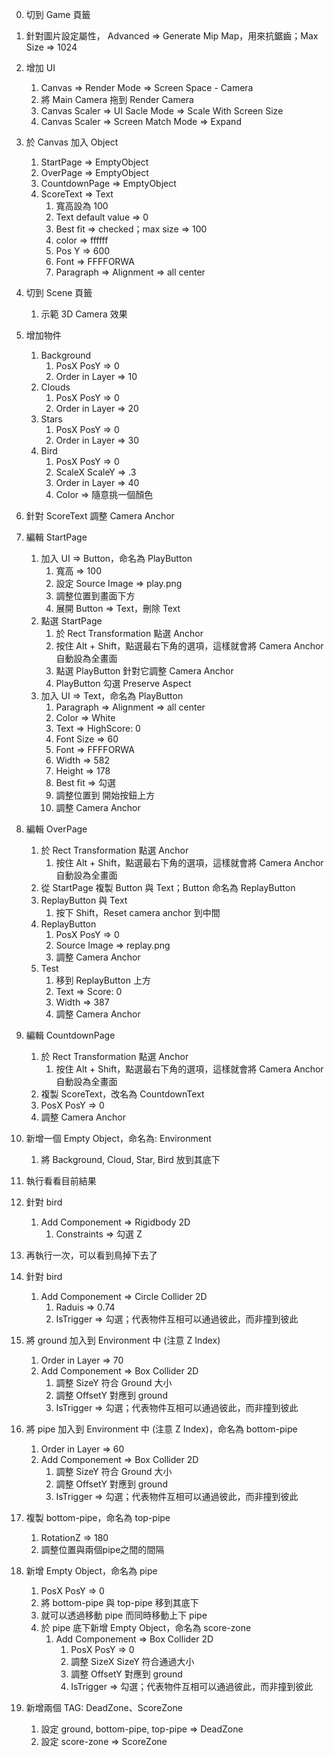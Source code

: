 
0. 切到 Game 頁籤

1. 針對圖片設定屬性， Advanced => Generate Mip Map，用來抗鋸齒；Max Size => 1024

2. 增加 UI
    1. Canvas => Render Mode => Screen Space - Camera
    2. 將 Main Camera 拖到 Render Camera
    3. Canvas Scaler => UI Sacle Mode => Scale With Screen Size
    4. Canvas Scaler => Screen Match Mode => Expand

3. 於 Canvas 加入 Object
    1. StartPage => EmptyObject
    2. OverPage => EmptyObject
    3. CountdownPage => EmptyObject
    4. ScoreText => Text
       1. 寬高設為 100
       2. Text default value => 0
       3. Best fit => checked；max size => 100
       4. color => ffffff
       5. Pos Y => 600
       6. Font => FFFFORWA
       7. Paragraph => Alignment => all center

4. 切到 Scene 頁籤
   1. 示範 3D Camera 效果

5. 增加物件
   1. Background
      1. PosX PosY => 0
      2. Order in Layer => 10
   2. Clouds
      1. PosX PosY => 0
      2. Order in Layer => 20
   3. Stars
      1. PosX PosY => 0
      2. Order in Layer => 30
   4. Bird
      1. PosX PosY => 0
      2. ScaleX ScaleY => .3
      3. Order in Layer => 40
      4. Color => 隨意挑一個顏色

6. 針對 ScoreText 調整 Camera Anchor

7. 編輯 StartPage
   1. 加入 UI => Button，命名為 PlayButton
      1. 寬高 => 100
      2. 設定 Source Image => play.png
      3. 調整位置到畫面下方
      4. 展開 Button => Text，刪除 Text
   2. 點選 StartPage
      1. 於 Rect Transformation 點選 Anchor
      2. 按住 Alt + Shift，點選最右下角的選項，這樣就會將 Camera Anchor 自動設為全畫面
      3. 點選 PlayButton 針對它調整 Camera Anchor
      4. PlayButton 勾選 Preserve Aspect
   3. 加入 UI => Text，命名為 PlayButton
      1. Paragraph => Alignment => all center
      2. Color => White
      3. Text => HighScore: 0
      4. Font Size => 60
      5. Font => FFFFORWA
      6. Width => 582
      7. Height => 178
      8. Best fit => 勾選
      9. 調整位置到 開始按鈕上方
      10. 調整 Camera Anchor

8. 編輯 OverPage
    1. 於 Rect Transformation 點選 Anchor
       1. 按住 Alt + Shift，點選最右下角的選項，這樣就會將 Camera Anchor 自動設為全畫面 
    2. 從 StartPage 複製 Button 與 Text；Button 命名為 ReplayButton
    3. ReplayButton 與 Text
       1. 按下 Shift，Reset camera anchor 到中間
    4. ReplayButton
       1. PosX PosY => 0
       2. Source Image => replay.png
       3. 調整 Camera Anchor
    5. Test
       1. 移到 ReplayButton 上方
       2. Text => Score: 0
       3. Width => 387
       4. 調整 Camera Anchor

9.  編輯 CountdownPage
    1. 於 Rect Transformation 點選 Anchor
       1. 按住 Alt + Shift，點選最右下角的選項，這樣就會將 Camera Anchor 自動設為全畫面
    2. 複製 ScoreText，改名為 CountdownText
    3. PosX PosY => 0
    4. 調整 Camera Anchor

10. 新增一個 Empty Object，命名為: Environment
    1.  將 Background, Cloud, Star, Bird 放到其底下

11. 執行看看目前結果

12. 針對 bird
    1.  Add Componement => Rigidbody 2D
        1.  Constraints => 勾選 Z

13. 再執行一次，可以看到鳥掉下去了

14. 針對 bird
    1.  Add Componement => Circle Collider 2D
        1.  Raduis => 0.74
        2.  IsTrigger => 勾選；代表物件互相可以通過彼此，而非撞到彼此

15. 將 ground 加入到 Environment 中 (注意 Z Index)
    1.  Order in Layer => 70
    2.  Add Componement => Box Collider 2D
        1.  調整 SizeY 符合 Ground 大小
        2.  調整 OffsetY 對應到 ground
        3.  IsTrigger => 勾選；代表物件互相可以通過彼此，而非撞到彼此

16. 將 pipe 加入到 Environment 中 (注意 Z Index)，命名為 bottom-pipe
    1.  Order in Layer => 60
    2.  Add Componement => Box Collider 2D
        1.  調整 SizeY 符合 Ground 大小
        2.  調整 OffsetY 對應到 ground
        3.  IsTrigger => 勾選；代表物件互相可以通過彼此，而非撞到彼此

17. 複製 bottom-pipe，命名為 top-pipe
    1.  RotationZ => 180
    2.  調整位置與兩個pipe之間的間隔

18. 新增 Empty Object，命名為 pipe
    1.  PosX PosY => 0
    2.  將 bottom-pipe 與 top-pipe 移到其底下
    3.  就可以透過移動 pipe 而同時移動上下 pipe
    4.  於 pipe 底下新增 Empty Object，命名為 score-zone
        1.  Add Componement => Box Collider 2D
            1.  PosX PosY => 0
            2.  調整 SizeX SizeY 符合通過大小
            3.  調整 OffsetY 對應到 ground
            4.  IsTrigger => 勾選；代表物件互相可以通過彼此，而非撞到彼此

19. 新增兩個 TAG: DeadZone、ScoreZone
    1.  設定 ground, bottom-pipe, top-pipe => DeadZone
    2.  設定 score-zone => ScoreZone